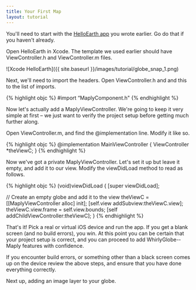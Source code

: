 ```yaml
---
title: Your First Map
layout: tutorial
---
```


You'll need to start with the [HelloEarth app](hello_earth.html) you wrote earlier.  Go do that if you haven't already.

Open HelloEarth in Xcode.  The template we used earlier should have ViewController.h and ViewController.m files.

![Xcode HelloEarth]({{ site.baseurl }}/images/tutorial/globe_snap_1.png)

Next, we'll need to import the headers. Open ViewController.h and and this to the list of imports.

{% highlight objc %}
#import “MaplyComponent.h"
{% endhighlight %}

Now let's actually add a MaplyViewController. We're going to keep it very simple at first – we just want to verify the project setup before getting much further along.

Open ViewController.m, and find the @implementation line. Modify it like so.

{% highlight objc %}
@implementation MainViewController
{
  ViewController *theViewC;
}
{% endhighlight %}

Now we've got a private MaplyViewController. Let's set it up but leave it empty, and add it to our view. Modify the viewDidLoad method to read as follows.

{% highlight objc %}
­(void)viewDidLoad
{
  [super viewDidLoad];

  // Create an empty globe and add it to the view
  theViewC = [[MaplyViewController alloc] init];
  [self.view addSubview:theViewC.view];
  theViewC.view.frame = self.view.bounds;
  [self addChildViewController:theViewC];
}
{% endhighlight %}

That's it! Pick a real or virtual iOS device and run the app. If you get a blank screen (and no build errors), you win. At this point you can be certain that your project setup is correct, and you can proceed to add WhirlyGlobe-­Maply features with confidence.

If you encounter build errors, or something other than a black screen comes up on the device review the above steps, and ensure that you have done everything correctly.

Next up, adding an image layer to your globe.
